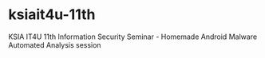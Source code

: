 # ksiait4u-11th
KSIA IT4U 11th Information Security Seminar - Homemade Android Malware Automated Analysis session
